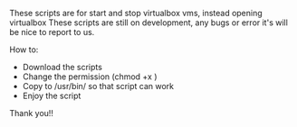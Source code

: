 These scripts are for start and stop virtualbox vms, instead opening virtualbox
These scripts are still on development, any bugs or error it's will be nice to report to us.

How to:
- Download the scripts
- Change the permission (chmod +x <scripts>)
- Copy to /usr/bin/ so that script can work
- Enjoy the script

Thank you!!
